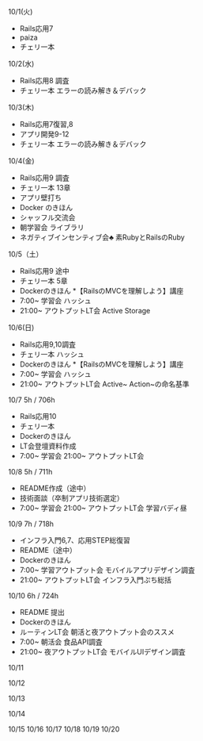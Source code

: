 10/1(火)
* Rails応用7
* paiza
* チェリ一本

10/2(水)
* Rails応用8 調査
* チェリ一本 エラーの読み解き＆デバック

10/3(木)
 * Rails応用7復習,8
 * アプリ開発9-12
 * チェリ一本 エラーの読み解き＆デバック

10/4(金)
* Rails応用9 調査
* チェリ一本 13章
* アプリ壁打ち
* Docker のきほん
* シャッフル交流会
* 朝学習会 ライブラリ
* ネガティブインセンティブ会:clubs: 素RubyとRailsのRuby

10/5（土）
* Rails応用9 途中
* チェリ一本 5章
* Dockerのきほん
*【RailsのMVCを理解しよう】講座
* 7:00~ 学習会 ハッシュ
* 21:00~ アウトプットLT会 Active Storage

10/6(日)
* Rails応用9,10調査
* チェリ一本 ハッシュ
* Dockerのきほん
*【RailsのMVCを理解しよう】講座
* 7:00~ 学習会 ハッシュ
* 21:00~ アウトプットLT会 Active~ Action~の命名基準

10/7  5h / 706h
* Rails応用10
* チェリ一本
* Dockerのきほん
* LT会登壇資料作成
* 7:00~ 学習会 21:00~ アウトプットLT会

10/8  5h / 711h
* README作成（途中）
* 技術面談（卒制アプリ技術選定）
* 7:00~ 学習会 21:00~ アウトプットLT会 学習バディ昼
 
10/9  7h / 718h
* インフラ入門6,7、応用STEP総復習
* README（途中）
* Dockerのきほん
* 7:00~ 学習アウトプット会 モバイルアプリデザイン調査
* 21:00~ アウトプットLT会 インフラ入門ぷち総括

10/10  6h / 724h
* README 提出
* Dockerのきほん
* ルーティンLT会 朝活と夜アウトプット会のススメ
* 7:00~ 朝活会 食品API調査
* 21:00~ 夜アウトプットLT会 モバイルUIデザイン調査

10/11

10/12

10/13

10/14

10/15
10/16
10/17
10/18
10/19
10/20
